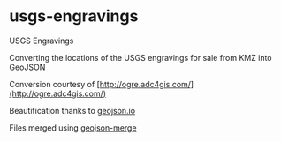 # usgs-engravings
USGS Engravings

Converting the locations of the USGS engravings for sale from KMZ into GeoJSON

Conversion courtesy of [http://ogre.adc4gis.com/](http://ogre.adc4gis.com/)

Beautification thanks to [geojson.io](http://geojson.io)

Files merged using [geojson-merge](https://github.com/mapbox/geojson-merge)
